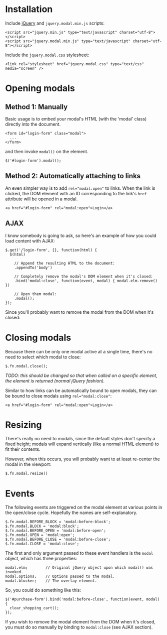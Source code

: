 # Installation

Include [jQuery](http://ajax.googleapis.com/ajax/libs/jquery/1/jquery.min.js) and `jquery.modal.min.js` scripts:

    <script src="jquery.min.js" type="text/javascript" charset="utf-8"></script>
    <script src="jquery.modal.min.js" type="text/javascript" charset="utf-8"></script>
    
Include the `jquery.modal.css` stylesheet:

    <link rel="stylesheet" href="jquery.modal.css" type="text/css" media="screen" />
    

# Opening modals

## Method 1: Manually

Basic usage is to embed your modal's HTML (with the 'modal' class) directly into the document.

    <form id="login-form" class="modal">
      ...
    </form>

and then invoke `modal()` on the element.

    $('#login-form').modal();
    

## Method 2: Automatically attaching to links

An even simpler way is to add `rel="modal:open"` to links.  When the link is clicked, the DOM element with an ID corresponding to the link's `href` attribute will be opened in a modal.

    <a href="#login-form" rel="modal:open">Login</a>
    
## AJAX

I know somebody is going to ask, so here's an example of how you could load content with AJAX:

    $.get('/login-form', {}, function(html) {
      $(html)
      
        // Append the resulting HTML to the document:
        .appendTo('body')
        
        // Completely remove the modal's DOM element when it's closed:
        .bind('modal:close', function(event, modal) { modal.elm.remove() })
        
        // Open them modal:
        .modal();
    });
    
Since you'll probably want to remove the modal from the DOM when it's closed:
    
# Closing modals

Because there can be only one modal active at a single time, there's no need to select which modal to close:

    $.fn.modal.close();
    
_TODO: this should be changed so that when called on a specific element, the element is returned (normal jQuery fashion)._

Similar to how links can be automatically bound to open modals, they can be bound to close modals using `rel="modal:close"`:

    <a href="#login-form" rel="modal:open">Login</a>
    
# Resizing

There's really no need to modals, since the default styles don't specify a fixed height; modals will expand vertically (like a normal HTML element) to fit their contents.

However, when this occurs, you will probably want to at least re-center the modal in the viewport:

    $.fn.modal.resize()
    
# Events

The following events are triggered on the modal element at various points in the open/close cycle.  Hopefully the names are self-explanatory.

    $.fn.modal.BEFORE_BLOCK = 'modal:before-block';
    $.fn.modal.BLOCK = 'modal:block';
    $.fn.modal.BEFORE_OPEN = 'modal:before-open';
    $.fn.modal.OPEN = 'modal:open';
    $.fn.modal.BEFORE_CLOSE = 'modal:before-close';
    $.fn.modal.CLOSE = 'modal:close';
    
The first and only argument passed to these event handlers is the `modal` object, which has three properties:

    modal.elm;        // Original jQuery object upon which modal() was invoked.
    modal.options;    // Options passed to the modal.
    modal.blocker;    // The overlay element.

So, you could do something like this:

    $('#purchase-form').bind('modal:before-close', function(event, modal) {
      clear_shopping_cart();
    });

If you wish to remove the modal element from the DOM when it's closed, you must do so manually by binding to `modal:close` (see AJAX section).